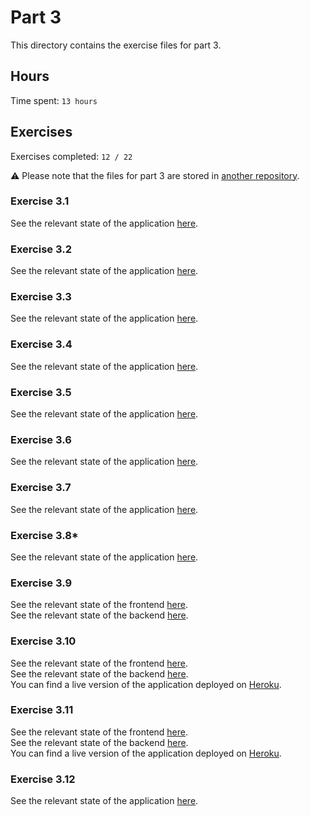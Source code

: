 # Part 3

This directory contains the exercise files for part 3.

## Hours

Time spent: `13 hours`

## Exercises

Exercises completed: `12 / 22`

:warning: Please note that the files for part 3 are stored in [another repository](https://github.com/rikurauhala/fullstack-part3).

### Exercise 3.1

See the relevant state of the application [here](https://github.com/rikurauhala/fullstack-part3/tree/aef0ebcb2aafc14ff9d195fc718e5f477dbe2ac4).

### Exercise 3.2

See the relevant state of the application [here](https://github.com/rikurauhala/fullstack-part3/tree/8d4366748aac3b047e403a221bdb3e4f84ad74a0).

### Exercise 3.3

See the relevant state of the application [here](https://github.com/rikurauhala/fullstack-part3/tree/f81570eacead77463b714f80af978e0057cde72c).

### Exercise 3.4

See the relevant state of the application [here](https://github.com/rikurauhala/fullstack-part3/tree/14942c12fc7768c39b81e5295a9caa2694d102f1).

### Exercise 3.5

See the relevant state of the application [here](https://github.com/rikurauhala/fullstack-part3/tree/ba0fffdd92c689446846ace085de23a26c0255b1).

### Exercise 3.6

See the relevant state of the application [here](https://github.com/rikurauhala/fullstack-part3/tree/c83504b744e89641aa0c0b7703921986564ad62e).

### Exercise 3.7

See the relevant state of the application [here](https://github.com/rikurauhala/fullstack-part3/tree/92b37b9c2ebec9122e197f1f9ffc30755bc10602).

### Exercise 3.8*

See the relevant state of the application [here](https://github.com/rikurauhala/fullstack-part3/tree/eb1b5432e51ad373e8856be020e8fd48470d6e97).

### Exercise 3.9

See the relevant state of the frontend [here](https://github.com/rikurauhala/fullstack/tree/bf2ad359a5c3632c2b6be13983a51cb56af4d57a/exercises/part03/phonebook/frontend).  
See the relevant state of the backend [here](https://github.com/rikurauhala/fullstack-part3/tree/c5aab37841743a9286e8d0f7578fc3ce9649544c).

### Exercise 3.10

See the relevant state of the frontend [here](https://github.com/rikurauhala/fullstack/tree/bf2ad359a5c3632c2b6be13983a51cb56af4d57a/exercises/part03/phonebook/frontend).  
See the relevant state of the backend [here](https://github.com/rikurauhala/fullstack-part3/tree/8d608ca442e6e125007056aea0ba0209f0aabfa5).  
You can find a live version of the application deployed on [Heroku](https://phonebook-rauhala.herokuapp.com).

### Exercise 3.11

See the relevant state of the frontend [here](https://github.com/rikurauhala/fullstack/tree/dcd5e14722080bb229fb52350627f5daba8b8628/exercises/part03/phonebook/frontend).  
See the relevant state of the backend [here](https://github.com/rikurauhala/fullstack-part3/tree/71493e01c23ef3ff37c73433f7fdac7e27b1bc11).  
You can find a live version of the application deployed on [Heroku](https://phonebook-rauhala.herokuapp.com).

### Exercise 3.12

See the relevant state of the application [here](https://github.com/rikurauhala/fullstack-part3/tree/f006f5bd1309dfc7afaaa6c5c0e4f78d6a7fbbac).
